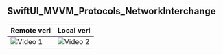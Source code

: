 ## SwiftUI_MVVM_Protocols_NetworkInterchange
| Remote veri | Local veri |
|---------|---------|
| ![Video 1](![Image](https://github.com/user-attachments/assets/371aaebe-cc84-40db-9dc3-b824b1682a62)) | ![Video 2](![Image](https://github.com/user-attachments/assets/806498d3-2d5f-4766-af52-babe4ef7ce16)) |
